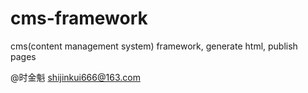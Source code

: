 cms-framework
=============

cms(content management system) framework, generate html, publish pages

@时金魁
shijinkui666@163.com

